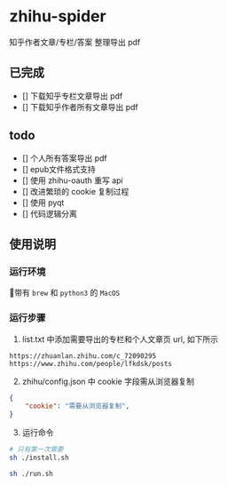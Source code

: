# zhihu-spider
知乎作者文章/专栏/答案 整理导出 pdf

## 已完成

- [] 下载知乎专栏文章导出 pdf
- [] 下载知乎作者所有文章导出 pdf

## todo

- [] 个人所有答案导出 pdf
- [] epub文件格式支持
- [] 使用 zhihu-oauth 重写 api
- [] 改进繁琐的 cookie 复制过程
- [] 使用 pyqt
- [] 代码逻辑分离

## 使用说明

### 运行环境

带有 `brew` 和 `python3` 的 `MacOS`

### 运行步骤

1. list.txt 中添加需要导出的专栏和个人文章页 url, 如下所示

```
https://zhuanlan.zhihu.com/c_72090295
https://www.zhihu.com/people/lfkdsk/posts
```

2. zhihu/config.json 中 cookie 字段需从浏览器复制

```json
{
    "cookie": "需要从浏览器复制",
}
```

3. 运行命令
```sh
# 只有第一次需要
sh ./install.sh

sh ./run.sh
```